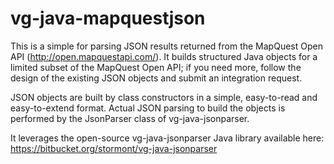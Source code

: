 vg-java-mapquestjson
====================

This is a simple for parsing JSON results returned from the MapQuest Open API (http://open.mapquestapi.com/). It builds structured Java objects for a limited subset of the MapQuest Open API; if you need more, follow the design of the existing JSON objects and submit an integration request.

JSON objects are built by class constructors in a simple, easy-to-read and easy-to-extend format. Actual JSON parsing to build the objects is performed by the JsonParser class of vg-java-jsonparser.

It leverages the open-source vg-java-jsonparser Java library available here: https://bitbucket.org/stormont/vg-java-jsonparser